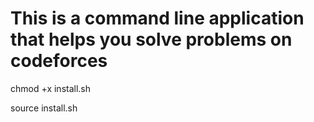
# This is a command line application that helps you solve problems on codeforces



chmod +x install.sh

source install.sh
